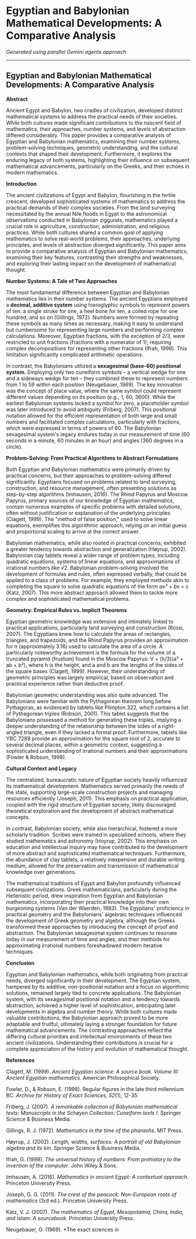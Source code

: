 # Egyptian and Babylonian Mathematical Developments: A Comparative Analysis

*Generated using parallel Gemini agents approach*

---

## Egyptian and Babylonian Mathematical Developments: A Comparative Analysis

**Abstract**

Ancient Egypt and Babylon, two cradles of civilization, developed distinct mathematical systems to address the practical needs of their societies. While both cultures made significant contributions to the nascent field of mathematics, their approaches, number systems, and levels of abstraction differed considerably. This paper provides a comparative analysis of Egyptian and Babylonian mathematics, examining their number systems, problem-solving techniques, geometric understanding, and the cultural contexts that shaped their development. Furthermore, it explores the enduring legacy of both systems, highlighting their influence on subsequent mathematical advancements, particularly on the Greeks, and their echoes in modern mathematics.

**Introduction**

The ancient civilizations of Egypt and Babylon, flourishing in the fertile crescent, developed sophisticated systems of mathematics to address the practical demands of their complex societies. From the land surveying necessitated by the annual Nile floods in Egypt to the astronomical observations conducted in Babylonian ziggurats, mathematics played a crucial role in agriculture, construction, administration, and religious practices. While both cultures shared a common goal of applying mathematics to solve real-world problems, their approaches, underlying principles, and levels of abstraction diverged significantly. This paper aims to provide a comparative analysis of Egyptian and Babylonian mathematics, examining their key features, contrasting their strengths and weaknesses, and exploring their lasting impact on the development of mathematical thought.

**Number Systems: A Tale of Two Approaches**

The most fundamental difference between Egyptian and Babylonian mathematics lies in their number systems. The ancient Egyptians employed a **decimal, additive system** using hieroglyphic symbols to represent powers of ten: a single stroke for one, a heel bone for ten, a coiled rope for one hundred, and so on (Gillings, 1972). Numbers were formed by repeating these symbols as many times as necessary, making it easy to understand but cumbersome for representing large numbers and performing complex calculations. Moreover, Egyptian fractions, with the exception of 2/3, were restricted to unit fractions (fractions with a numerator of 1), requiring complex decompositions for representing other fractions (Ifrah, 1998). This limitation significantly complicated arithmetic operations.

In contrast, the Babylonians utilized a **sexagesimal (base-60) positional system**. Employing only two cuneiform symbols – a vertical wedge for one and a sideways wedge for ten – they combined these to represent numbers from 1 to 59 within each position (Neugebauer, 1969). The key innovation was the concept of place value, where the same symbol could represent different values depending on its position (e.g., 1, 60, 3600). While the earliest Babylonian systems lacked a symbol for zero, a placeholder symbol was later introduced to avoid ambiguity (Friberg, 2007). This positional notation allowed for the efficient representation of both large and small numbers and facilitated complex calculations, particularly with fractions, which were expressed in terms of powers of 60. The Babylonian sexagesimal system's legacy endures today in our measurement of time (60 seconds in a minute, 60 minutes in an hour) and angles (360 degrees in a circle).

**Problem-Solving: From Practical Algorithms to Abstract Formulations**

Both Egyptian and Babylonian mathematics were primarily driven by practical concerns, but their approaches to problem-solving differed significantly. Egyptians focused on problems related to land surveying, construction, and resource management, often presenting solutions as step-by-step algorithms (Imhausen, 2016). The Rhind Papyrus and Moscow Papyrus, primary sources of our knowledge of Egyptian mathematics, contain numerous examples of specific problems with detailed solutions, often without justification or explanation of the underlying principles (Clagett, 1999). The "method of false position," used to solve linear equations, exemplifies this algorithmic approach, relying on an initial guess and proportional scaling to arrive at the correct answer.

Babylonian mathematics, while also rooted in practical concerns, exhibited a greater tendency towards abstraction and generalization (Høyrup, 2002). Babylonian clay tablets reveal a wider range of problem types, including quadratic equations, systems of linear equations, and approximations of irrational numbers like √2. Babylonian problem-solving involved the development of formulas and rules, often expressed verbally, that could be applied to a class of problems. For example, they employed methods akin to completing the square to solve quadratic equations of the form *ax² + bx = c* (Katz, 2007). This more abstract approach allowed them to tackle more complex and sophisticated mathematical problems.

**Geometry: Empirical Rules vs. Implicit Theorems**

Egyptian geometric knowledge was extensive and intimately linked to practical applications, particularly land surveying and construction (Rossi, 2007). The Egyptians knew how to calculate the areas of rectangles, triangles, and trapezoids, and the Rhind Papyrus provides an approximation for π (approximately 3.16) used to calculate the area of a circle. A particularly noteworthy achievement is the formula for the volume of a truncated pyramid (frustum) found in the Moscow Papyrus: V = (h/3)(a² + ab + b²), where h is the height, and a and b are the lengths of the sides of the square bases (Clagett, 1999). However, their understanding of geometric principles was largely empirical, based on observation and practical experience rather than deductive proof.

Babylonian geometric understanding was also quite advanced. The Babylonians were familiar with the Pythagorean theorem long before Pythagoras, as evidenced by tablets like Plimpton 322, which contains a list of Pythagorean triples (Robson, 2001). This tablet suggests that the Babylonians possessed a method for generating these triples, implying a deeper understanding of the relationship between the sides of a right-angled triangle, even if they lacked a formal proof. Furthermore, tablets like YBC 7289 provide an approximation for the square root of 2, accurate to several decimal places, within a geometric context, suggesting a sophisticated understanding of irrational numbers and their approximations (Fowler & Robson, 1998).

**Cultural Context and Legacy**

The centralized, bureaucratic nature of Egyptian society heavily influenced its mathematical development. Mathematics served primarily the needs of the state, supporting large-scale construction projects and managing resources efficiently (Joseph, 2011). This emphasis on practical application, coupled with the rigid structure of Egyptian society, likely discouraged theoretical exploration and the development of abstract mathematical concepts.

In contrast, Babylonian society, while also hierarchical, fostered a more scholarly tradition. Scribes were trained in specialized schools, where they studied mathematics and astronomy (Hoyrup, 2002). This emphasis on education and intellectual inquiry may have contributed to the development of more abstract and sophisticated mathematical techniques. Furthermore, the abundance of clay tablets, a relatively inexpensive and durable writing medium, allowed for the preservation and transmission of mathematical knowledge over generations.

The mathematical traditions of Egypt and Babylon profoundly influenced subsequent civilizations. Greek mathematicians, particularly during the Hellenistic period, drew inspiration from Egyptian and Babylonian mathematics, incorporating their practical knowledge into their own burgeoning systems (Van der Waerden, 1983). The Egyptians' proficiency in practical geometry and the Babylonians' algebraic techniques influenced the development of Greek geometry and algebra, although the Greeks transformed these approaches by introducing the concept of proof and abstraction. The Babylonian sexagesimal system continues to resonate today in our measurement of time and angles, and their methods for approximating irrational numbers foreshadowed modern iterative techniques.

**Conclusion**

Egyptian and Babylonian mathematics, while both originating from practical needs, diverged significantly in their development. The Egyptian system, hampered by its additive, non-positional notation and a focus on algorithmic solutions, remained largely tied to concrete applications. The Babylonian system, with its sexagesimal positional notation and a tendency towards abstraction, achieved a higher level of sophistication, anticipating later developments in algebra and number theory. While both cultures made valuable contributions, the Babylonian approach proved to be more adaptable and fruitful, ultimately laying a stronger foundation for future mathematical advancements. The contrasting approaches reflect the differing cultural priorities and intellectual environments of these two ancient civilizations. Understanding their contributions is crucial for a complete appreciation of the history and evolution of mathematical thought.

**References**

Clagett, M. (1999). *Ancient Egyptian science: A source book. Volume III: Ancient Egyptian mathematics*. American Philosophical Society.

Fowler, D., & Robson, E. (1998). Regular figures in the late third millennium BC. *Archive for History of Exact Sciences, 52*(1), 12-35.

Friberg, J. (2007). *A remarkable collection of Babylonian mathematical texts: Manuscripts in the Schøyen Collection: Cuneiform texts I*. Springer Science & Business Media.

Gillings, R. J. (1972). *Mathematics in the time of the pharaohs*. MIT Press.

Høyrup, J. (2002). *Length, widths, surfaces: A portrait of old Babylonian algebra and its kin*. Springer Science & Business Media.

Ifrah, G. (1998). *The universal history of numbers: From prehistory to the invention of the computer*. John Wiley & Sons.

Imhausen, A. (2016). *Mathematics in ancient Egypt: A contextual approach*. Princeton University Press.

Joseph, G. G. (2011). *The crest of the peacock: Non-European roots of mathematics* (3rd ed.). Princeton University Press.

Katz, V. J. (2007). *The mathematics of Egypt, Mesopotamia, China, India, and Islam: A sourcebook*. Princeton University Press.

Neugebauer, O. (1969). *The exact sciences in